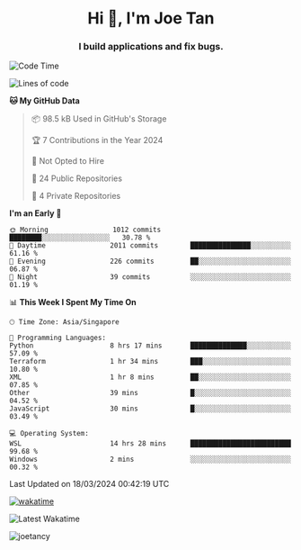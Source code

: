 <h1 align="center">Hi 👋, I'm Joe Tan</h1>
<h3 align="center">I build applications and fix bugs.</h3>

<!--START_SECTION:waka-->
![Code Time](http://img.shields.io/badge/Code%20Time-1%2C335%20hrs%2031%20mins-blue)

![Lines of code](https://img.shields.io/badge/From%20Hello%20World%20I%27ve%20Written-46.5%20million%20lines%20of%20code-blue)

**🐱 My GitHub Data** 

> 📦 98.5 kB Used in GitHub's Storage 
 > 
> 🏆 7 Contributions in the Year 2024
 > 
> 🚫 Not Opted to Hire
 > 
> 📜 24 Public Repositories 
 > 
> 🔑 4 Private Repositories 
 > 
**I'm an Early 🐤** 

```text
🌞 Morning                1012 commits        ████████░░░░░░░░░░░░░░░░░   30.78 % 
🌆 Daytime                2011 commits        ███████████████░░░░░░░░░░   61.16 % 
🌃 Evening                226 commits         ██░░░░░░░░░░░░░░░░░░░░░░░   06.87 % 
🌙 Night                  39 commits          ░░░░░░░░░░░░░░░░░░░░░░░░░   01.19 % 
```


📊 **This Week I Spent My Time On** 

```text
🕑︎ Time Zone: Asia/Singapore

💬 Programming Languages: 
Python                   8 hrs 17 mins       ██████████████░░░░░░░░░░░   57.09 % 
Terraform                1 hr 34 mins        ███░░░░░░░░░░░░░░░░░░░░░░   10.80 % 
XML                      1 hr 8 mins         ██░░░░░░░░░░░░░░░░░░░░░░░   07.85 % 
Other                    39 mins             █░░░░░░░░░░░░░░░░░░░░░░░░   04.52 % 
JavaScript               30 mins             █░░░░░░░░░░░░░░░░░░░░░░░░   03.49 % 

💻 Operating System: 
WSL                      14 hrs 28 mins      █████████████████████████   99.68 % 
Windows                  2 mins              ░░░░░░░░░░░░░░░░░░░░░░░░░   00.32 % 
```


 Last Updated on 18/03/2024 00:42:19 UTC
<!--END_SECTION:waka-->
[![wakatime](https://wakatime.com/badge/user/e0e3a0f0-6d69-4241-946d-0baaf7b91278.svg)](https://wakatime.com/@e0e3a0f0-6d69-4241-946d-0baaf7b91278)

![Latest Wakatime](https://github.com/joetancy/joetancy/workflows/Latest%20Wakatime/badge.svg)

<p align="left"> <img src="https://komarev.com/ghpvc/?username=joetancy" alt="joetancy" /> </p>

